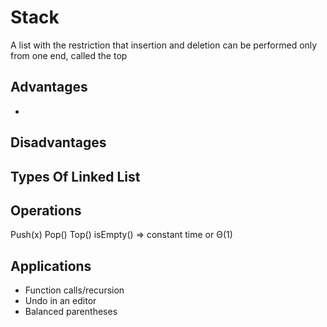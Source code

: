# Stack

A list with the restriction that insertion and deletion can be performed only from one end, called the top

## Advantages

-

## Disadvantages

## Types Of Linked List

## Operations

Push(x) Pop() Top() isEmpty() => constant time or Θ(1)

## Applications

- Function calls/recursion
- Undo in an editor
- Balanced parentheses
